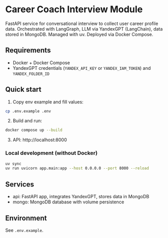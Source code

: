 # Career Coach Interview Module

FastAPI service for conversational interview to collect user career profile data. Orchestrated with LangGraph, LLM via YandexGPT (LangChain), data stored in MongoDB. Managed with uv. Deployed via Docker Compose.

## Requirements
- Docker + Docker Compose
- YandexGPT credentials (`YANDEX_API_KEY` or `YANDEX_IAM_TOKEN`) and `YANDEX_FOLDER_ID`

## Quick start

1. Copy env example and fill values:
```bash
cp .env.example .env
```

2. Build and run:
```bash
docker compose up --build
```

3. API: http://localhost:8000

### Local development (without Docker)
```bash
uv sync
uv run uvicorn app.main:app --host 0.0.0.0 --port 8000 --reload
```

## Services
- api: FastAPI app, integrates YandexGPT, stores data in MongoDB
- mongo: MongoDB database with volume persistence

## Environment
See `.env.example`.


